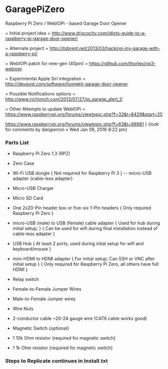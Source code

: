 # GaragePiZero
Raspberry Pi Zero / WebIOPi - based Garage Door Opener

 = Initial project idea =
http://www.driscocity.com/idiots-guide-to-a-raspberry-pi-garage-door-opener/

 = Alternate project = 
http://itsbrent.net/2013/03/hacking-my-garage-with-a-raspberry-pi/

 = WebIOPi patch for new-gen (40pin) =
https://github.com/thortex/rpi3-webiopi

 = Experimental Apple Siri integration =
http://devpost.com/software/homekit-garage-door-opener

 = Possible Notifications options =
http://www.richlynch.com/2013/07/27/pi_garage_alert_1/

 = Other Attempts to update WebIOPi =
https://www.raspberrypi.org/forums/viewtopic.php?f=32&t=8429&start=25

https://www.raspberrypi.org/forums/viewtopic.php?f=63&t=98981 } {look for comments by danjperron » Wed Jan 06, 2016 8:22 pm}

### Parts List ###

- Raspberry Pi Zero 1.3 (RPZ)
- Zero Case
- Wi-Fi USB dongle { Not required for Raspberry Pi 3 }
  -- micro-USB adapter {cable-less adapter}
- Micro-USB Charger 
- Micro SD Card 
- One 2x20-Pin header box or five-six 1-Pin headers
  { Only required Raspberry Pi Zero }

- micro-USB (male) to USB (female) cable adapter
  { Used for hub during initial setup; }
  { Can be used for wifi during final installation instead of cable-less adapter }
  
- USB Hub 
  { At least 2 ports, used during intial setup for wifi and keyboard/mouse }
  
- mini-HDMI to HDMI adapter 
  { For initial setup; Can SSH or VNC after initial setup }
  { Only required for Raspberry Pi Zero, all others have full HDMI }

- Relay switch 
- Female-to-Female Jumper Wires
- Male-to-Female Jumper wires
- Wire Nuts
- 2-conductor cable ~20-24 gauge wire (CAT6 cable works good)

- Magnetic Switch {optional}
- 1 10k Ohm resistor {required for magnetic switch}
- 1 1k Ohm resistor {required for magnetic switch}

### Steps to Replicate continues in Install.txt ###
